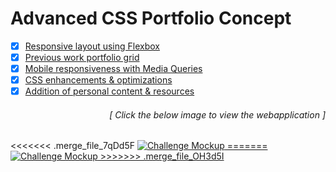 # Advanced CSS Portfolio Concept

- [x] [Responsive layout using Flexbox](https://github.com/luc1dLife/Advanced_CSS_Portfolio/issues/1)
- [x] [Previous work portfolio grid](https://github.com/luc1dLife/Advanced_CSS_Portfolio/issues/2)
- [x] [Mobile responsiveness with Media Queries](https://github.com/luc1dLife/Advanced_CSS_Portfolio/issues/3)
- [x] [CSS enhancements & optimizations](https://github.com/luc1dLife/Advanced_CSS_Portfolio/issues/4) 
- [x] [Addition of personal content & resources](https://github.com/luc1dLife/Advanced_CSS_Portfolio/issues/5)
<h6><p align="right">[ Click the below image to view the webapplication ]</p></h6>
<<<<<<< .merge_file_7qDd5F
<a href="#">
  <img src="#" alt="Challenge Mockup">
=======
<a href="https://luc1dlife.github.io/Advanced_CSS_Portfolio/">
  <img src="https://raw.githubusercontent.com/luc1dLife/Advanced_CSS_Portfolio/master/assets/img/preview.png" alt="Challenge Mockup">
>>>>>>> .merge_file_OH3d5I
</a>
